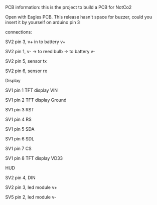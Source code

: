 PCB information:
this is the project to build a PCB for NotCo2

Open with Eagles PCB. This release hasn't space for buzzer, could you insert it by yourself on arduino pin 3

connections:

SV2 pin 3, v+ in to battery v+

SV2 pin 1, v- -> to reed bulb -> to battery v-

SV2 pin 5, sensor tx

SV2 pin 6, sensor rx



Display

SV1 pin 1 TFT display VIN

SV1 pin 2 TFT display Ground

SV1 pin 3 RST

SV1 pin 4 RS

SV1 pin 5 SDA

SV1 pin 6 SDL

SV1 pin 7 CS

SV1 pin 8 TFT display VD33


HUD

SV2 pin 4, DIN

SV2 pin 3, led module v+

SV5 pin 2, led module v-


